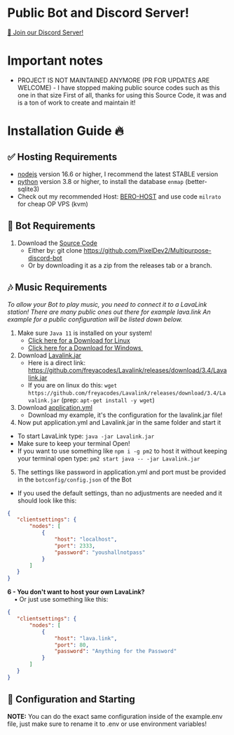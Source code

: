 # Public Bot and Discord Server!
[📢 Join our Discord Server!](https://discord.gg/whpAuajamK)

# Important notes
- PROJECT IS NOT MAINTAINED ANYMORE (PR FOR UPDATES ARE WELCOME) - I have stopped making public source codes such as this one in that size First of all, thanks for using this Source Code, it was and is a ton of work to create and maintain it!

# Installation Guide 🔥
## ✅ Hosting Requirements
- [nodejs](https://nodejs.org/en) version 16.6 or higher, I recommend the latest STABLE version
- [python](https://www.python.org/) version 3.8 or higher, to install the database `enmap` (better-sqlite3)
- Check out my recommended Host: [BERO-HOST](https://bero.host/) and use code `milrato` for cheap OP VPS (kvm)

## 🤖 Bot Requirements
1. Download the [Source Code](https://github.com/PixelDev2/Multipurpose-discord-bot)
   - Either by: git clone https://github.com/PixelDev2/Multipurpose-discord-bot
   - Or by downloading it as a zip from the releases tab or a branch.

 ## 🎶 Music Requirements
 *To allow your Bot to play music, you need to connect it to a LavaLink station! There are many public ones out there for example lava.link An example for a public configuration will be listed down below.*

1. Make sure `Java 11` is installed on your system!
   -    [Click here for a Download for Linux](https://github.com/Tomato6966/Debian-Cheat-Sheet-Setup/wiki/3.5.2-java-11)
   -    [Click here for a Download for Windows ​](https://downloads.milrato.eu/windows/java/jdk-11.0.11.exe)
2. Download [Lavalink.jar](https://github.com/freyacodes/Lavalink/releases/download/3.4/Lavalink.jar)
   - Here is a direct link:
     https://github.com/freyacodes/Lavalink/releases/download/3.4/Lavalink.jar
   - If you are on linux do this: `wget` `https://github.com/freyacodes/Lavalink/releases/download/3.4/Lavalink.jar` (prep: `apt-get install -y wget`)
3. Download [application.yml](https://cdn.discordapp.com/attachments/734517910025928765/934084553751015475/application.yml)
   - Download my example, it's the configuration for the lavalink.jar file!
4. Now put application.yml and Lavalink.jar in the same folder and start it
  - To start LavaLink type: `java -jar Lavalink.jar`
  - Make sure to keep your terminal Open!
  - If you want to use something like `npm i -g pm2` to host it without keeping your terminal open type: `pm2 start java -- -jar Lavalink.jar`
5. The settings like password in application.yml and port must be provided in the `botconfig/config.json` of the Bot
  - If you used the default settings, than no adjustments are needed and it should look like this:
```json
{
   "clientsettings": {
       "nodes": [
           {
               "host": "localhost",
               "port": 2333,
               "password": "youshallnotpass"
           }
       ]
   }
}
```

**6 - You don't want to host your own LavaLink?**  
&nbsp;&nbsp;&nbsp;&nbsp;• Or just use something like this:

```json
{
   "clientsettings": {
       "nodes": [
           {
               "host": "lava.link",
               "port": 80,
               "password": "Anything for the Password"
           }
       ]
   }
}
```
## 🤖 Configuration and Starting
**NOTE:** You can do the exact same configuration inside of the example.env file, just make sure to rename it to .env or use environment variables!
